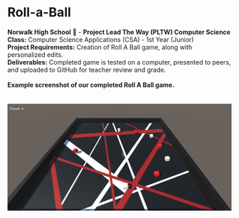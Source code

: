 # Roll-a-Ball
<b>Norwalk High School</b> :school: - <b>Project Lead The Way (PLTW) Computer Science</b><br>
<b>Class:</b> Computer Science Applications (CSA) - 1st Year (Junior)<br>
<b>Project Requirements:</b> Creation of Roll A Ball game, along with personalized edits.<br>
<b>Deliverables:</b> Completed game is tested on a computer, presented to peers, and uploaded to GitHub for teacher review and grade.   
<br>
<b>Example screenshot of our completed Roll A Ball game.</b><br><br> 
<br>
![Alt text](https://github.com/canithachi/Roll-a-Ball/blob/master/screenshots/rollaball.PNG "English Unfilled Version")
<br><br>
